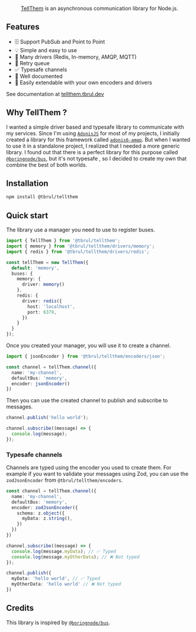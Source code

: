 <p align="center">
  <br/>
    <a href="https://tellthem.tbrul.dev/">TellThem</a> is an asynchronous communication library for Node.js.
  <br/>
</p>

## Features
- 🗄️ Support PubSub and Point to Point
- 💡 Simple and easy to use
- 🚀 Many drivers (Redis, In-memory, AMQP, MQTT)
- 🔁 Retry queue
- ✅ Typesafe channels
- 📖 Well documented
- 🧩 Easily extendable with your own encoders and drivers

See documentation at [tellthem.tbrul.dev](https://tellthem.tbrul.dev)

## Why TellThem ?

I wanted a simple driver based and typesafe library to communicate with my services. Since I'm using [`AdonisJS`](https://adonisjs.com/) for most of my projects, I initially created a library for this framework called [`adonis6-amqp`](https://www.npmjs.com/package/adonis6-amqp/v/latest). But when I wanted to use it in a standalone project, I realized that I needed a more generic library. I found out that there is a perfect library for this purpose called [`@boringnode/bus`](https://www.npmjs.com/package/@boringnode/bus), but it's not typesafe , so I decided to create my own that combine the best of both worlds.

## Installation
```bash
npm install @tbrul/tellthem
```

## Quick start

The library use a manager you need to use to register buses.
```typescript
import { TellThem } from '@tbrul/tellthem';
import { memory } from '@tbrul/tellthem/drivers/memory';
import { redis } from '@tbrul/tellthem/drivers/redis';

const tellThem = new TellThem({
  default: 'memory',
  buses: {
    memory: {
      driver: memory()
    },
    redis: {
      driver: redis({
        host: 'localhost',
        port: 6379,
      })
    }
  }
});
```

Once you created your manager, you will use it to create a channel.

```typescript
import { jsonEncoder } from '@tbrul/tellthem/encoders/json';

const channel = tellThem.channel({
  name: 'my-channel',
  defaultBus: 'memory',
  encoder: jsonEncoder()
})
```

Then you can use the created channel to publish and subscribe to messages.

```typescript
channel.publish('hello world');

channel.subscribe((message) => {
  console.log(message);
});
```

### Typesafe channels

Channels are typed using the encoder you used to create them. For example if you want to validate your messages using Zod, you can use the `zodJsonEncoder` from `@tbrul/tellthem/encoders`.

```typescript
const channel = tellThem.channel({
  name: 'my-channel',
  defaultBus: 'memory',
  encoder: zodJsonEncoder({
    schema: z.object({
      myData: z.string(),
    })
  })
})

channel.subscribe((message) => {
  console.log(message.myData); // ✅ Typed
  console.log(message.myOtherData); // ❌ Not typed
});

channel.publish({
  myData: 'hello world', // ✅ Typed
  myOtherData: 'hello world' // ❌ Not typed
})
```

## Credits

This library is inspired by [`@boringnode/bus`](https://www.npmjs.com/package/@boringnode/bus).
